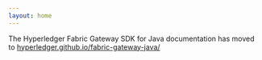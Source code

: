 ```yaml
---
layout: home
---
```


The Hyperledger Fabric Gateway SDK for Java documentation has moved to [hyperledger.github.io/fabric-gateway-java/](https://hyperledger.github.io/fabric-gateway-java/)

